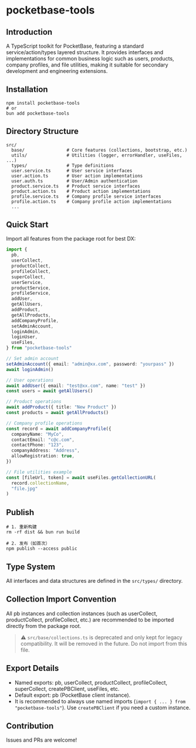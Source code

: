 # pocketbase-tools

## Introduction

A TypeScript toolkit for PocketBase, featuring a standard service/action/types layered structure. It provides interfaces and implementations for common business logic such as users, products, company profiles, and file utilities, making it suitable for secondary development and engineering extensions.

## Installation

```shell
npm install pocketbase-tools
# or
bun add pocketbase-tools
```

## Directory Structure

```
src/
  base/                # Core features (collections, bootstrap, etc.)
  utils/               # Utilities (logger, errorHandler, useFiles, ...)
  types/               # Type definitions
  user.service.ts      # User service interfaces
  user.action.ts       # User action implementations
  user.auth.ts         # User/Admin authentication
  product.service.ts   # Product service interfaces
  product.action.ts    # Product action implementations
  profile.service.ts   # Company profile service interfaces
  profile.action.ts    # Company profile action implementations
  ...
```

## Quick Start

Import all features from the package root for best DX:

```ts
import {
  pb,
  userCollect,
  productCollect,
  profileCollect,
  superCollect,
  userService,
  productService,
  profileService,
  addUser,
  getAllUsers,
  addProduct,
  getAllProducts,
  addCompanyProfile,
  setAdminAccount,
  loginAdmin,
  loginUser,
  useFiles,
} from "pocketbase-tools"

// Set admin account
setAdminAccount({ email: "admin@xx.com", password: "yourpass" })
await loginAdmin()

// User operations
await addUser({ email: "test@xx.com", name: "test" })
const users = await getAllUsers()

// Product operations
await addProduct({ title: "New Product" })
const products = await getAllProducts()

// Company profile operations
const record = await addCompanyProfile({
  companyName: "MyCo",
  contactEmail: "c@c.com",
  contactPhone: "123",
  companyAddress: "Address",
  allowRegistration: true,
})

// File utilities example
const [fileUrl, token] = await useFiles.getCollectionURL(
  record.collectionName,
  "file.jpg"
)
```

## Publish

```shell
# 1. 重新构建
rm -rf dist && bun run build
````

```shell
# 2. 发布（如首次）
npm publish --access public
```

## Type System

All interfaces and data structures are defined in the `src/types/` directory.

## Collection Import Convention

All pb instances and collection instances (such as userCollect, productCollect, profileCollect, etc.) are recommended to be imported directly from the package root.

> ⚠️ `src/base/collections.ts` is deprecated and only kept for legacy compatibility. It will be removed in the future. Do not import from this file.

## Export Details

- Named exports: pb, userCollect, productCollect, profileCollect, superCollect, createPBClient, useFiles, etc.
- Default export: pb (PocketBase client instance).
- It is recommended to always use named imports (`import { ... } from "pocketbase-tools"`). Use `createPBClient` if you need a custom instance.

## Contribution

Issues and PRs are welcome!
